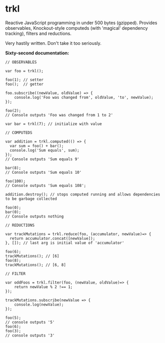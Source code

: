 # trkl
Reactive JavaScript programming in under 500 bytes (gzipped).
Provides observables, Knockout-style computeds (with 'magical' dependency tracking), filters and reductions.

Very hastily written. Don't take it too seriously.

**Sixty-second documentation:**

    // OBSERVABLES
    
    var foo = trkl();
    
    foo(1); // setter
    foo();  // getter
    
    foo.subscribe((newValue, oldValue) => {
        console.log('Foo was changed from', oldValue, 'to', newValue);
    });
    
    foo(2);
    // Console outputs 'Foo was changed from 1 to 2'
    
    var bar = trkl(7); // initialize with value
    
    // COMPUTEDS
    
    var addition = trkl.computed(() => {
      var sum = foo() + bar();
      console.log('Sum equals', sum);
    });
    // Console outputs 'Sum equals 9'
    
    bar(8);
    // Console outputs 'Sum equals 10'
    
    foo(100);
    // Console outputs 'Sum equals 108';
    
    addition.destroy(); // stops computed running and allows dependencies to be garbage collected
    
    foo(0);
    bar(0);
    // Console outputs nothing
    
    // REDUCTIONS
    
    var trackMutations = trkl.reduce(foo, (accumulator, newValue)=> {
      return accumulator.concat([newValue]);
    }, []); // last arg is initial value of 'accumulator'
    
    foo(6);
    trackMutations(); // [6]
    foo(8);
    trackMutations(); // [6, 8]
    
    // FILTER
    
    var oddFoos = trkl.filter(foo, (newValue, oldValue)=> {
        return newValue % 2 !== 1;
    });
    
    trackMutations.subscribe(newValue => {
        console.log(newValue);
    });
    
    foo(5);
    // console outputs '5'
    foo(6);
    foo(3);
    // console outputs '3'
